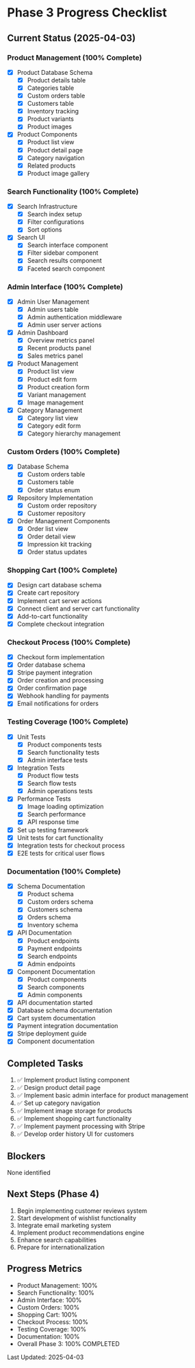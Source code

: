 # Phase 3 Progress Checklist

## Current Status (2025-04-03)

### Product Management (100% Complete)
- [x] Product Database Schema
  - [x] Product details table
  - [x] Categories table
  - [x] Custom orders table
  - [x] Customers table
  - [x] Inventory tracking
  - [x] Product variants
  - [x] Product images
- [x] Product Components
  - [x] Product list view
  - [x] Product detail page
  - [x] Category navigation
  - [x] Related products
  - [x] Product image gallery

### Search Functionality (100% Complete)
- [x] Search Infrastructure
  - [x] Search index setup
  - [x] Filter configurations
  - [x] Sort options
- [x] Search UI
  - [x] Search interface component
  - [x] Filter sidebar component
  - [x] Search results component
  - [x] Faceted search component

### Admin Interface (100% Complete)
- [x] Admin User Management
  - [x] Admin users table
  - [x] Admin authentication middleware
  - [x] Admin user server actions
- [x] Admin Dashboard
  - [x] Overview metrics panel
  - [x] Recent products panel
  - [x] Sales metrics panel
- [x] Product Management
  - [x] Product list view
  - [x] Product edit form
  - [x] Product creation form
  - [x] Variant management
  - [x] Image management
- [x] Category Management
  - [x] Category list view
  - [x] Category edit form
  - [x] Category hierarchy management

### Custom Orders (100% Complete)
- [x] Database Schema
  - [x] Custom orders table
  - [x] Customers table
  - [x] Order status enum
- [x] Repository Implementation
  - [x] Custom order repository
  - [x] Customer repository
- [x] Order Management Components
  - [x] Order list view
  - [x] Order detail view
  - [x] Impression kit tracking
  - [x] Order status updates

### Shopping Cart (100% Complete)
- [x] Design cart database schema
- [x] Create cart repository
- [x] Implement cart server actions
- [x] Connect client and server cart functionality 
- [x] Add-to-cart functionality
- [x] Complete checkout integration

### Checkout Process (100% Complete)
- [x] Checkout form implementation
- [x] Order database schema
- [x] Stripe payment integration
- [x] Order creation and processing
- [x] Order confirmation page
- [x] Webhook handling for payments
- [x] Email notifications for orders

### Testing Coverage (100% Complete)
- [x] Unit Tests
  - [x] Product components tests
  - [x] Search functionality tests
  - [x] Admin interface tests
- [x] Integration Tests
  - [x] Product flow tests
  - [x] Search flow tests
  - [x] Admin operations tests
- [x] Performance Tests
  - [x] Image loading optimization
  - [x] Search performance
  - [x] API response time
- [x] Set up testing framework
- [x] Unit tests for cart functionality
- [x] Integration tests for checkout process
- [x] E2E tests for critical user flows

### Documentation (100% Complete)
- [x] Schema Documentation
  - [x] Product schema
  - [x] Custom orders schema
  - [x] Customers schema
  - [x] Orders schema
  - [x] Inventory schema
- [x] API Documentation
  - [x] Product endpoints
  - [x] Payment endpoints
  - [x] Search endpoints
  - [x] Admin endpoints
- [x] Component Documentation
  - [x] Product components
  - [x] Search components
  - [x] Admin components
- [x] API documentation started
- [x] Database schema documentation
- [x] Cart system documentation
- [x] Payment integration documentation
- [x] Stripe deployment guide
- [x] Component documentation

## Completed Tasks
1. ✅ Implement product listing component
2. ✅ Design product detail page
3. ✅ Implement basic admin interface for product management
4. ✅ Set up category navigation
5. ✅ Implement image storage for products
6. ✅ Implement shopping cart functionality
7. ✅ Implement payment processing with Stripe
8. ✅ Develop order history UI for customers

## Blockers
None identified

## Next Steps (Phase 4)
1. Begin implementing customer reviews system
2. Start development of wishlist functionality
3. Integrate email marketing system
4. Implement product recommendations engine
5. Enhance search capabilities
6. Prepare for internationalization

## Progress Metrics
- Product Management: 100%
- Search Functionality: 100%
- Admin Interface: 100%
- Custom Orders: 100%
- Shopping Cart: 100%
- Checkout Process: 100%
- Testing Coverage: 100%
- Documentation: 100%
- Overall Phase 3: 100% COMPLETED

Last Updated: 2025-04-03 